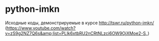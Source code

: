 # python-imkn
Исходные коды, демонстрируемые в курсе http://tswr.ru/python-imkn/ (https://www.youtube.com/watch?v=zS9g2NZ7Q6s&amp;list=PLlk6xtbRU2nCRtNLzci6OW9OjXMoe2-S_)
